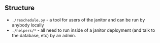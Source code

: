 ## Structure 

- `./reschedule.py` - a tool for users of the janitor and can be run by anybody locally
- `./helpers/*` - all need to run inside of a janitor deployment (and talk to the database, etc) by an admin.
